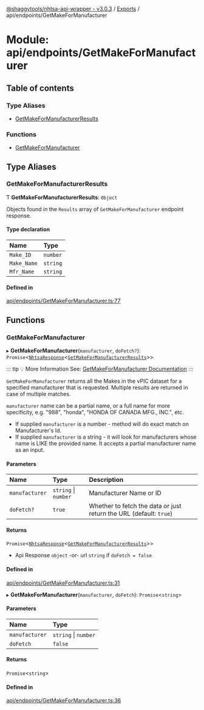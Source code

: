 [@shaggytools/nhtsa-api-wrapper - v3.0.3](../index.md) / [Exports](../modules.md) / api/endpoints/GetMakeForManufacturer

# Module: api/endpoints/GetMakeForManufacturer

## Table of contents

### Type Aliases

- [GetMakeForManufacturerResults](api_endpoints_GetMakeForManufacturer.md#getmakeformanufacturerresults)

### Functions

- [GetMakeForManufacturer](api_endpoints_GetMakeForManufacturer.md#getmakeformanufacturer)

## Type Aliases

### GetMakeForManufacturerResults

Ƭ **GetMakeForManufacturerResults**: `Object`

Objects found in the `Results` array of `GetMakeForManufacturer` endpoint response.

#### Type declaration

| Name        | Type     |
| :---------- | :------- |
| `Make_ID`   | `number` |
| `Make_Name` | `string` |
| `Mfr_Name`  | `string` |

#### Defined in

[api/endpoints/GetMakeForManufacturer.ts:77](https://github.com/ShaggyTech/nhtsa-api-wrapper/blob/main/packages/lib/src/api/endpoints/GetMakeForManufacturer.ts#L77)

## Functions

### GetMakeForManufacturer

▸ **GetMakeForManufacturer**(`manufacturer`, `doFetch?`): `Promise`<[`NhtsaResponse`](api_types.md#nhtsaresponse)<[`GetMakeForManufacturerResults`](api_endpoints_GetMakeForManufacturer.md#getmakeformanufacturerresults)\>\>

::: tip :bulb: More Information
See: [GetMakeForManufacturer Documentation](/api/endpoints/get-make-for-manufacturer)
:::

`GetMakeForManufacturer` returns all the Makes in the vPIC dataset for a specified manufacturer
that is requested. Multiple results are returned in case of multiple matches.

`manufacturer` name can be a partial name, or a full name for more specificity, e.g. "988",
"honda", "HONDA OF CANADA MFG., INC.", etc.

- If supplied `manufacturer` is a number - method will do exact match on Manufacturer's Id.
- If supplied `manufacturer` is a string - it will look for manufacturers whose name is LIKE the
  provided name. It accepts a partial manufacturer name as an input.

#### Parameters

| Name           | Type                 | Description                                                        |
| :------------- | :------------------- | :----------------------------------------------------------------- |
| `manufacturer` | `string` \| `number` | Manufacturer Name or ID                                            |
| `doFetch?`     | `true`               | Whether to fetch the data or just return the URL (default: `true`) |

#### Returns

`Promise`<[`NhtsaResponse`](api_types.md#nhtsaresponse)<[`GetMakeForManufacturerResults`](api_endpoints_GetMakeForManufacturer.md#getmakeformanufacturerresults)\>\>

- Api Response
  `object` -or- url `string` if `doFetch = false`

#### Defined in

[api/endpoints/GetMakeForManufacturer.ts:31](https://github.com/ShaggyTech/nhtsa-api-wrapper/blob/main/packages/lib/src/api/endpoints/GetMakeForManufacturer.ts#L31)

▸ **GetMakeForManufacturer**(`manufacturer`, `doFetch`): `Promise`<`string`\>

#### Parameters

| Name           | Type                 |
| :------------- | :------------------- |
| `manufacturer` | `string` \| `number` |
| `doFetch`      | `false`              |

#### Returns

`Promise`<`string`\>

#### Defined in

[api/endpoints/GetMakeForManufacturer.ts:36](https://github.com/ShaggyTech/nhtsa-api-wrapper/blob/main/packages/lib/src/api/endpoints/GetMakeForManufacturer.ts#L36)
